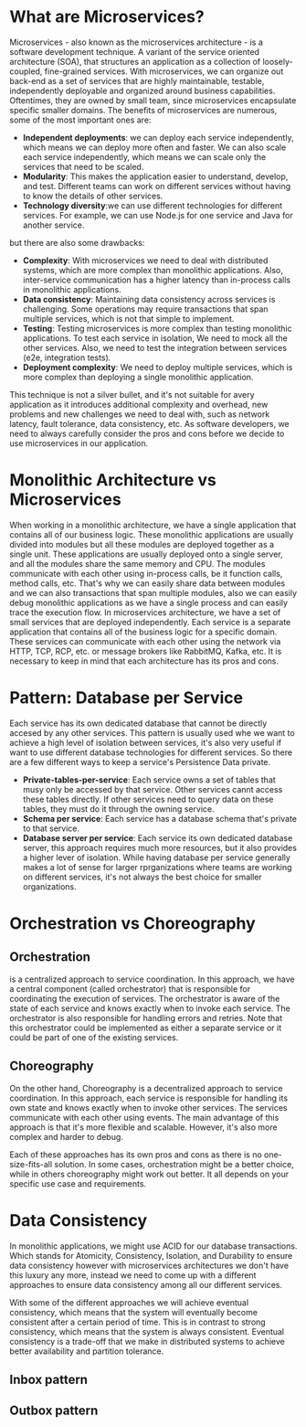 # What are Microservices? 
Microservices - also known as the microservices architecture - is a software development technique. A variant of the service oriented architecture (SOA), that structures an application as a collection of loosely-coupled, fine-grained services. With microservices, we can organize out back-end as a set of services that are highly maintainable, testable, independently deployable and organized around business capabilities. Oftentimes, they are owned by small team, since microservices encapsulate specific smaller domains. 
The benefits of microservices are numerous, some of the most important ones are:
- **Independent deployments**: we can deploy each service independently, which means we can deploy more often and faster. We can also scale each service independently, which means we can scale only the services that need to be scaled.
- **Modularity**: This makes the application easier to understand, develop, and test. Different teams can work on different services without having to know the details of other services.
- **Technology diversity**:we can use different technologies for different services. For example, we can use Node.js for one service and Java for another service.

but there are also some drawbacks:

- **Complexity**: With microservices we need to deal with distributed systems, which are more complex than monolithic applications. Also, inter-service communication has a higher latency than in-process calls in monolithic applications.
- **Data consistency**: Maintaining data consistency across services is challenging. Some operations may require transactions that span multiple services, which is not that simple to implement.
- **Testing**: Testing microservices is more complex than testing monolithic applications. To test each service in isolation, We need to mock all the other services. Also, we need to test the integration between services (e2e, integration tests).
- **Deployment complexity**: We need to deploy multiple services, which is more complex than deploying a single monolithic application.

This technique is not a silver bullet, and it's not suitable for avery application as it introduces additional complexity and overhead, new problems and new challenges we need to deal with, such as network latency, fault tolerance, data consistency, etc. As software developers, we need to always carefully consider the pros and cons before we decide to use microservices in our application.

# Monolithic Architecture vs Microservices
When working in a monolithic architecture, we have a single application that contains all of our business logic. These monolithic applications are usually divided into modules but all these modules are deployed together as a single unit. These applications are usually deployed onto a single server, and all the modules share the same memory and CPU. The modules communicate with each other using in-process calls, be it function calls, method calls, etc. That's why we can easily share data between modules and we can also transactions that span multiple modules, also we can easily debug monolithic applications as we have a single process and can easily trace the execution flow.
In microservices architecture, we have a set of small services that are deployed independently. Each service is a separate application that contains all of the business logic for a specific domain. These services can communicate with each other using the network via HTTP, TCP, RCP, etc. or message brokers like RabbitMQ, Kafka, etc. 
It is necessary to keep in mind that each architecture has its pros and cons.

# Pattern: Database per Service
Each service has its own dedicated database that cannot be directly accesed by any other services. This pattern is usually used whe we want to achieve a high level of isolation between services, it's also very useful if want to use different database technologies for different services.
So there are a few different ways to keep a service's Persistence Data private.
- **Private-tables-per-service**: Each service owns a set of tables that musy only be accessed by that service. Other services cannt access these tables directly. If other services need to query data on these tables, they must do it through the owning service.
- **Schema per service**: Each service has a database schema that's private to that service.
- **Database server per service**: Each service its own dedicated database server, this approach requires much more resources, but it also provides a higher lever of isolation. While having database per service generally makes a lot of sense for larger rprganizations where teams are working on different services, it's not always the best choice for smaller organizations.

# Orchestration vs Choreography
## Orchestration
is a centralized approach to service coordination. In this approach, we have a central component (called orchestrator) that is responsible for coordinating the execution of services. The orchestrator is aware of the state of each service and knows exactly when to invoke each service. The orchestrator is also responsible for handling errors and retries. Note that this orchestrator could be implemented as either a separate service or it could be part of one of the existing services.

## Choreography
On the other hand, Choreography is a decentralized approach to service coordination. In this approach, each service is responsible for handling its own state and knows exactly when to invoke other services. The services communicate with each other using events. The main advantage of this approach is that it's more flexible and scalable. However, it's also more complex and harder to debug.

Each of these approaches has its own pros and cons as there is no one-size-fits-all solution. In some cases, orchestration might be a better choice, while in others choreography might work out better. It all depends on your specific use case and requirements.

# Data Consistency
In monolithic applications, we might use ACID for our database transactions. Which stands for Atomicity, Consistency, Isolation, and Durability to ensure data consistency however with microservices architectures we don't have this luxury any more, instead we need to come up with a different approaches to ensure data consistency among all our different services.

With some of the different approaches we will achieve eventual consistency, which means that the system will eventually become consistent after a certain period of time. This is in contrast to strong consistency, which means that the system is always consistent. Eventual consistency is a trade-off that we make in distributed systems to achieve better availability and partition tolerance.

## Inbox pattern

## Outbox pattern